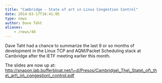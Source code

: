 ```yaml
---
title: "Cambridge - State of art in Linux Congestion Control"
date: 2014-03-17T16:41:05
type: news
author: Dave Täht
aliases:
    - /news/48
---
```

Dave Taht had a chance to summarize the last 9 or so months of
development in the Linux TCP and AQM/Packet Scheduling stack at
Cambridge after the IETF meeting earlier this month.

The slides are now up at:\
http://snapon.lab.bufferbloat.net/\~d/Presos/Cambridge\_The\_State\_of\_the\_art\_in\_congestion\_control.pdf
